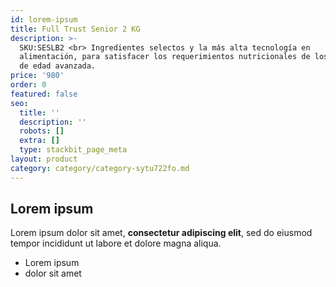 ```yaml
---
id: lorem-ipsum
title: Full Trust Senior 2 KG
description: >-
  SKU:SESLB2 <br> Ingredientes selectos y la más alta tecnología en
  alimentación, para satisfacer los requerimientos nutricionales de los perros
  de edad avanzada. 
price: '980'
order: 0
featured: false
seo:
  title: ''
  description: ''
  robots: []
  extra: []
  type: stackbit_page_meta
layout: product
category: category/category-sytu722fo.md
---
```

## Lorem ipsum

Lorem ipsum dolor sit amet, **consectetur adipiscing elit**, sed do eiusmod tempor incididunt ut labore et dolore magna aliqua.

- Lorem ipsum
- dolor sit amet
